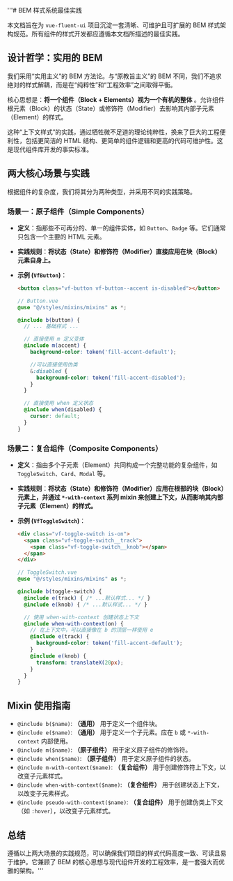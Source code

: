 '''# BEM 样式系统最佳实践

本文档旨在为 `vue-fluent-ui` 项目沉淀一套清晰、可维护且可扩展的 BEM 样式架构规范。所有组件的样式开发都应遵循本文档所描述的最佳实践。

## 设计哲学：实用的 BEM

我们采用“实用主义”的 BEM 方法论。与“原教旨主义”的 BEM 不同，我们不追求绝对的样式解耦，而是在“纯粹性”和“工程效率”之间取得平衡。

核心思想是：**将一个组件（Block + Elements）视为一个有机的整体**
。允许组件根元素（Block）的状态（State）或修饰符（Modifier）去影响其内部子元素（Element）的样式。

这种“上下文样式”的实践，通过牺牲微不足道的理论纯粹性，换来了巨大的工程便利性，包括更简洁的 HTML
结构、更简单的组件逻辑和更高的代码可维护性。这是现代组件库开发的事实标准。

## 两大核心场景与实践

根据组件的复杂度，我们将其分为两种类型，并采用不同的实践策略。

### 场景一：原子组件（Simple Components）

- **定义**：指那些不可再分的、单一的组件实体，如 `Button`、`Badge` 等。它们通常只包含一个主要的 HTML 元素。

- **实践规则**：**将状态（State）和修饰符（Modifier）直接应用在块（Block）元素自身上。**

- **示例 (`VfButton`)**：

  ```html
  <button class="vf-button vf-button--accent is-disabled"></button>
  ```

  ```scss
  // Button.vue
  @use "@/styles/mixins/mixins" as *;

  @include b(button) {
    // ... 基础样式 ...

    // 直接使用 m 定义变体
    @include m(accent) {
      background-color: token('fill-accent-default');

      //可以直接使用伪类
      &:disabled {
        background-color: token('fill-accent-disabled');
      }
    }

    // 直接使用 when 定义状态
    @include when(disabled) {
      cursor: default;
    }
  }
  ```

### 场景二：复合组件（Composite Components）

- **定义**：指由多个子元素（Element）共同构成一个完整功能的复杂组件，如 `ToggleSwitch`、`Card`、`Modal` 等。

- **实践规则**：**将状态（State）和修饰符（Modifier）应用在根部的块（Block）元素上，并通过 `*-with-context` 系列 mixin
  来创建上下文，从而影响其内部子元素（Element）的样式。**

- **示例 (`VfToggleSwitch`)**：

  ```html
  <div class="vf-toggle-switch is-on">
    <span class="vf-toggle-switch__track">
      <span class="vf-toggle-switch__knob"></span>
    </span>
  </div>
  ```

  ```scss
  // ToggleSwitch.vue
  @use "@/styles/mixins/mixins" as *;

  @include b(toggle-switch) {
    @include e(track) { /* ...默认样式... */ }
    @include e(knob) { /* ...默认样式... */ }

    // 使用 when-with-context 创建状态上下文
    @include when-with-context(on) {
      // 在上下文中，可以直接像在 b 的顶层一样使用 e
      @include e(track) {
        background-color: token('fill-accent-default');
      }
      @include e(knob) {
        transform: translateX(20px);
      }
    }
  }
  ```

## Mixin 使用指南

- `@include b($name)`: **（通用）** 用于定义一个组件块。
- `@include e($name)`: **（通用）** 用于定义一个子元素。应在 `b` 或 `*-with-context` 内部使用。
- `@include m($name)`: **（原子组件）** 用于定义原子组件的修饰符。
- `@include when($name)`: **（原子组件）** 用于定义原子组件的状态。
- `@include m-with-context($name)`: **（复合组件）** 用于创建修饰符上下文，以改变子元素样式。
- `@include when-with-context($name)`: **（复合组件）** 用于创建状态上下文，以改变子元素样式。
- `@include pseudo-with-context($name)`: **（复合组件）** 用于创建伪类上下文（如 `:hover`），以改变子元素样式。

## 总结

遵循以上两大场景的实践规范，可以确保我们项目的样式代码高度一致、可读且易于维护。它兼顾了 BEM
的核心思想与现代组件开发的工程效率，是一套强大而优雅的架构。'''